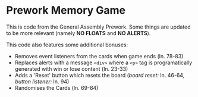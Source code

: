 # Prework Memory Game

This is code from the General Assembly Prework. Some things are updated to be more relevant (namely **NO FLOATS** and **NO ALERTS**).

This code also features some additional bonuses:
* Removes event listeners from the cards when game ends (ln. 78-83)
* Replaces alerts with a message `<div>` where a `<p>` tag is programatically generated with win or lose content (ln. 23-33)
* Adds a 'Reset' button which resets the board (_board reset:_ ln. 46-64, _button listener:_ ln. 94)
* Randomises the Cards (ln. 69-84)